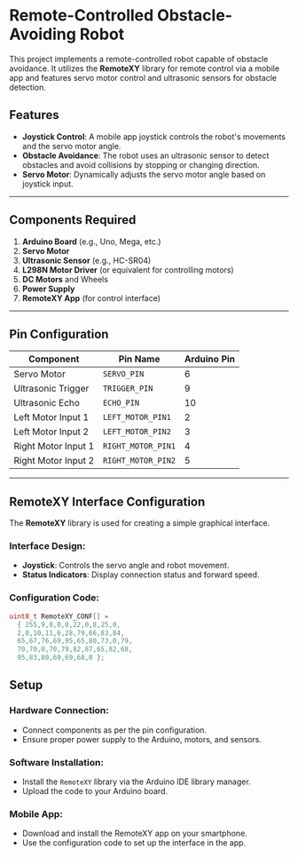 # Remote-Controlled Obstacle-Avoiding Robot

This project implements a remote-controlled robot capable of obstacle avoidance. It utilizes the **RemoteXY** library for remote control via a mobile app and features servo motor control and ultrasonic sensors for obstacle detection.

## Features
- **Joystick Control**: A mobile app joystick controls the robot's movements and the servo motor angle.
- **Obstacle Avoidance**: The robot uses an ultrasonic sensor to detect obstacles and avoid collisions by stopping or changing direction.
- **Servo Motor**: Dynamically adjusts the servo motor angle based on joystick input.

---

## Components Required
1. **Arduino Board** (e.g., Uno, Mega, etc.)
2. **Servo Motor**
3. **Ultrasonic Sensor** (e.g., HC-SR04)
4. **L298N Motor Driver** (or equivalent for controlling motors)
5. **DC Motors** and Wheels
6. **Power Supply**
7. **RemoteXY App** (for control interface)

---

## Pin Configuration
| Component         | Pin Name         | Arduino Pin |
|--------------------|------------------|-------------|
| Servo Motor        | `SERVO_PIN`      | 6           |
| Ultrasonic Trigger | `TRIGGER_PIN`    | 9           |
| Ultrasonic Echo    | `ECHO_PIN`       | 10          |
| Left Motor Input 1 | `LEFT_MOTOR_PIN1`| 2           |
| Left Motor Input 2 | `LEFT_MOTOR_PIN2`| 3           |
| Right Motor Input 1| `RIGHT_MOTOR_PIN1`| 4           |
| Right Motor Input 2| `RIGHT_MOTOR_PIN2`| 5           |

---

## RemoteXY Interface Configuration
The **RemoteXY** library is used for creating a simple graphical interface. 

### Interface Design:
- **Joystick**: Controls the servo angle and robot movement.
- **Status Indicators**: Display connection status and forward speed.

### Configuration Code:
```cpp
uint8_t RemoteXY_CONF[] =
  { 255,9,0,0,0,22,0,8,25,0,
  2,0,10,11,6,28,79,66,83,84,
  65,67,76,69,95,65,80,73,0,79,
  70,70,0,70,79,82,87,65,82,68,
  95,83,80,69,69,68,0 };
```

## Setup
### Hardware Connection:
- Connect components as per the pin configuration.
- Ensure proper power supply to the Arduino, motors, and sensors.

### Software Installation:
- Install the ```RemoteXY``` library via the Arduino IDE library manager.
- Upload the code to your Arduino board.

### Mobile App:
- Download and install the RemoteXY app on your smartphone.
- Use the configuration code to set up the interface in the app.

